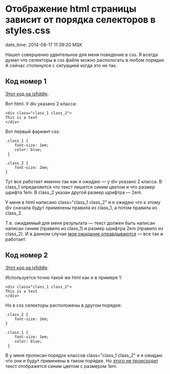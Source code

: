 # Отображение html страницы зависит от порядка селекторов в styles.css

date_time: 2014-08-17 11:39:20 MSK

Нашел совершенно удвительное для меня поведение в css. Я всегда думал что
селекторы в css файле можно распологать в любом порядке. А сейчас столкнулся
с ситуацией когда это не так.

## Код номер 1

[Этот код на jsfiddle][j1].

Вот html. У div указано 2 класса:

    <div class="class_1 class_2">
    This is a text
    </div>

Вот первый фариант css:

    .class_1 {
        font-size: 1em;
        color: blue;
     }

    .class_2 {
        font-size: 2em;
    }

Тут все работает именно так как я ожидаю — у div указано 2 класса. В class_1
определяется что текст пишется синим цветом и что размер шрифта 1em. В class_2
указан другой размер шрифтра — 2em.

У меня в html написано class="class_1 class_2" и я ожидаю что к этому
div сначала будут применены правила из class_1, а потом правила из class_2.

Т.е. ожидаемый для меня результата — текст должен быть написан написан синим
(правило из class_1) и размер шрифтра 2em (правило из class_2). И в данном
случае [мои ожидание оправдываются][j1] — все так и работает.

## Код номер 2

[Этот код на jsfiddle][j2].

Используется точно такой же html как и в примере 1:

    <div class="class_1 class_2">
    This is a text
    </div>

Но в css селекторы расположены в другом порядке:

    .class_2 {
        font-size: 2em;
    }

    .class_1 {
        font-size: 1em;
        color: blue;
     }

В у меня прописан порядок классов class="class_1 class_2" и я ожидаю что
они и будут применены в таком порядке. Но [этого не происходит][j2] текст
отображется синим цветом с размером 1em.

[j1]: http://jsfiddle.net/bessarabov/s581mv5a/
[j2]: http://jsfiddle.net/bessarabov/qesL1sj9/
